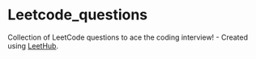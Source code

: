# Leetcode_questions
Collection of LeetCode questions to ace the coding interview! - Created using [LeetHub](https://github.com/QasimWani/LeetHub).
